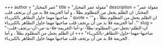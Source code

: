 +++
author = "عمر المختار"
title = "مقولة عمر المختار"
description = "مقولة عمر المختار: ان الظلم يجعل من المظلوم بطلاً ، و أما الجريمة فلا بد من أن يرتجف قلب صاحبها مهما حاول التظاهر بالكبريـاء ."
quote = '''ان الظلم يجعل من المظلوم بطلاً ، و أما الجريمة فلا بد من أن يرتجف قلب صاحبها مهما حاول التظاهر بالكبريـاء .'''
slug = "ان-الظلم-يجعل-من-المظلوم-بطلاً--و-أما-الجريمة-فلا-بد-من-أن-يرتجف-قلب-صاحبها-مهما-حاول-التظاهر-بالكبريـاء"
+++
ان الظلم يجعل من المظلوم بطلاً ، و أما الجريمة فلا بد من أن يرتجف قلب صاحبها مهما حاول التظاهر بالكبريـاء .
